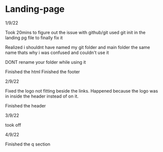 # Landing-page
1/9/22

<!-- Dont forget to push to github -->
Took 20mins to figure out the issue with github/git used git init in the landing pg file to finally fix it

Realized i shouldnt have named my git folder and main folder the same name thats why i was confused and couldn't use it 

DONT rename your folder while using it

<!-- Use the command, CTRL+SHIFT+P on windows or COMMAND+SHIFT+P on mac, then search "Developer: reload window", click on it, your vs will reload and enjoy your stress-free coding. -->

Finished the html
Finished the footer

2/9/22

Fixed the logo not fitting beside the links. Happened because the logo was in inside the header instead of on it.

Finished the header

<!-- I need to learn how to cut down on the selectors -->

3/9/22 

took off

4/9/22

Finished the q section
